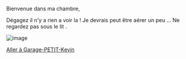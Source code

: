 Bienvenue dans ma chambre,

Dégagez il n'y a rien a voir la !
Je devrais peut être aérer un peu ... 
Ne regardez pas sous le lit .

![image](https://c8.alamy.com/zoomsfr/9/857e7bf3d9284415a96cb5bd0f39faff/2gcdtn7.jpg)

[Aller à Garage-PETIT-Kevin](https://github.com/Yahyabey48/tp-labyrinthe/tree/Garage-PETIT-Kevin#tp-labyrinthe)
